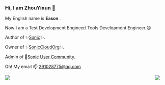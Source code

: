 ### Hi, I am **ZhouYixun** 👋

My English name is **Eason** .

Now I am a Test Development Engineer/ Tools Development Engineer.😄

Author of ✨[Sonic](https://sonic-cloud.gitee.io)✨.

Owner of ✨[SonicCloudOrg](https://github.com/SonicCloudOrg)✨.

Admin of 🎉[Sonic User Community](https://sonic-cloud.wiki/).

Oh! My email 📫 <291028775@qq.com>

<p align="right">
<img align="left" src="https://github-readme-stats-one-bice.vercel.app/api?username=ZhouYixun&show_icons=true&count_private=true&role=OWNER,ORGANIZATION_MEMBER,COLLABORATOR&theme=bright&line_height=33" />

<img  float="right" src="https://github-readme-stats-one-bice.vercel.app/api/top-langs/?username=ZhouYixun&langs_count=4&role=OWNER,ORGANIZATION_MEMBER,COLLABORATOR" />

</p>



